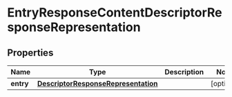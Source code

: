 # EntryResponseContentDescriptorResponseRepresentation

## Properties
Name | Type | Description | Notes
------------ | ------------- | ------------- | -------------
**entry** | [**DescriptorResponseRepresentation**](DescriptorResponseRepresentation.md) |  |  [optional]
